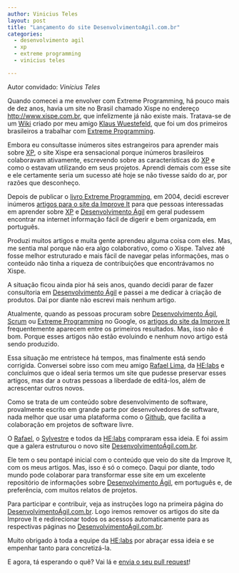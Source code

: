 ```yaml
---
author: Vinicius Teles
layout: post
title: "Lançamento do site DesenvolvimentoAgil.com.br"
categories:
  - desenvolvimento agil
  - xp
  - extreme programming
  - vinicius teles

---
```


Autor convidado: _Vinícius Teles_

Quando comecei a me envolver com Extreme Programming, há pouco mais de dez anos, havia um site no Brasil chamado Xispe no endereço http://www.xispe.com.br, que infelizmente já não existe mais. Tratava-se de um [Wiki][w] criado por meu amigo [Klaus Wuestefeld][kw], que foi um dos primeiros brasileiros a trabalhar com [Extreme Programming][XP].
<!--more-->

Embora eu consultasse inúmeros sites estrangeiros para aprender mais sobre [XP][XP], o site Xispe era sensacional porque inúmeros brasileiros colaboravam ativamente, escrevendo sobre as características do [XP][XP] e como o estavam utilizando em seus projetos. Aprendi demais com esse site e ele certamente seria um sucesso até hoje se não tivesse saído do ar, por razões que desconheço.

Depois de publicar o [livro Extreme Programming][l], em 2004, decidi escrever inúmeros [artigos para o site da Improve It][a] para que pessoas interessadas em aprender sobre [XP][] e [Desenvolvimento Ágil][da] em geral pudessem encontrar na internet informação fácil de digerir e bem organizada, em português.

Produzi muitos artigos e muita gente aprendeu alguma coisa com eles. Mas, me sentia mal porque não era algo colaborativo, como o Xispe. Talvez até fosse melhor estruturado e mais fácil de navegar pelas informações, mas o conteúdo não tinha a riqueza de contribuições que encontrávamos no Xispe.

A situação ficou ainda pior há seis anos, quando decidi parar de fazer consultoria em [Desenvolvimento Ágil][da] e passei a me dedicar à criação de produtos. Daí por diante não escrevi mais nenhum artigo.

Atualmente, quando as pessoas procuram sobre [Desenvolvimento Ágil][da], [Scrum][s] ou [Extreme Programming][XP] no Google, os [artigos do site da Improve It][a] frequentemente aparecem entre os primeiros resultados. Mas, isso não é bom. Porque esses artigos não estão evoluindo e nenhum novo artigo está sendo produzido.

Essa situação me entristece há tempos, mas finalmente está sendo corrigida. Conversei sobre isso com meu amigo [Rafael Lima][r], da [HE:labs][h] e concluímos que o ideal seria termos um site que pudesse preservar esses artigos, mas dar a outras pessoas a liberdade de editá-los, além de acrescentar outros novos.

Como se trata de um conteúdo sobre desenvolvimento de software, provalmente escrito em grande parte por desenvolvedores de software, nada melhor que usar uma plataforma como o [Github][g], que facilita a colaboração em projetos de software livre.

O [Rafael][r], o [Sylvestre][syl] e todos da [HE:labs][h] compraram essa ideia. E foi assim que a galera estruturou o novo site [DesenvolvimentoÁgil.com.br][da].

Ele tem o seu pontapé inicial com o conteúdo que veio do site da Improve It, com os meus artigos. Mas, isso é só o começo. Daqui por diante, todo mundo pode colaborar para transformar esse site em um excelente repositório de informações sobre [Desenvolvimento Ágil][da], em português e, de preferência, com muitos relatos de projetos.

Para participar e contribuir, veja as instruções logo na primeira página do [DesenvolvimentoÁgil.com.br][da]. Logo iremos remover os artigos do site da Improve It e redirecionar todos os acessos automaticamente para as respectivas páginas no [DesenvolvimentoÁgil.com.br][da].

Muito obrigado à toda a equipe da [HE:labs][h] por abraçar essa ideia e se empenhar tanto para concretizá-la.

E agora, tá esperando o quê? Vai lá e [envia o seu pull request][pr]!

[kw]: 	https://github.com/klauswuestefeld
[w]:  	http://pt.wikipedia.org/wiki/Wiki
[XP]: 	http://desenvolvimentoagil.com.br/xp/
[l]:  	http://improveit.com.br/xp/livroxp
[a]:  	http://improveit.com.br/xp
[da]: 	http://desenvolvimentoagil.com.br
[s]:  	http://desenvolvimentoagil.com.br/scrum/
[g]:  	https://github.com/desenvolvimentoagilcombr/desenvolvimentoagilcombr.github.com
[h]:  	http://helabs.com.br/
[r]:  	http://rafael.adm.br/
[syl]:  http://mergulhao.info/
[pr]:   https://help.github.com/articles/using-pull-requests

